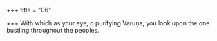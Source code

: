 +++
title = "06"

+++
With which as your eye, o purifying Varuṇa, you look upon
the one bustling throughout the peoples.